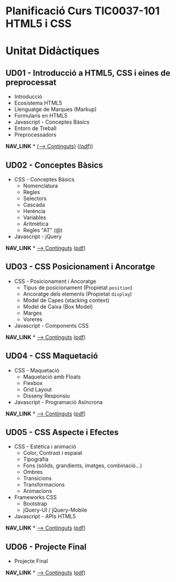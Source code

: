 Planificació Curs TIC0037-101 HTML5 i CSS
=========================================


Unitat Didàctiques
==================

UD01 - Introducció a HTML5, CSS i eines de preprocessat
-------------------------------------------------------

  * Introducció
  * Ecosistema HTML5
  * Llenguatge de Marques (Markup)
  * Formularis en HTML5
  * Javascript - Conceptes Bàsics
  * Entorn de Treball
  * Preprocessadors

__NAV_LINK__  * [(⟶  Continguts)](./UD01_Introduccio.html) ([(pdf)](../pdf/UD01_Introduccio.pdf))


UD02 - Conceptes Bàsics
-----------------------

  * CSS - Conceptes Bàsics
    - Nomenclatura
    - Regles
    - Selectors
    - Cascada
    - Herència
    - Variables
    - Aritmètica
    - Regles "AT" (@)
  * Javascript - jQuery

__NAV_LINK__  * [⟶   Continguts](./UD02_CSS_Conceptes_Basics.html) ([pdf](../pdf/UD02_CSS_Conceptes_Basics.pdf))


UD03 - CSS Posicionament i Ancoratge
------------------------------------

  * CSS - Posicionament i Ancoratge
    - Tipus de posicionament (Propietat `position`)
    - Ancoratge dels elements (Propietat `display`)
    - Model de Capes (stacking context)
    - Model de Caixa (Box Model)
    - Marges
    - Voreres
  * Javascript - Components CSS

__NAV_LINK__  * [⟶   Continguts](./UD03_CSS_Posicionament_i_Ancoratge.html) ([pdf](../pdf/UD03_CSS_Posicionament_i_Ancoratge.pdf))


UD04 - CSS Maquetació
---------------------

  * CSS - Maquetació
    - Maquetació amb Floats
    - Flexbox
    - Grid Layout
    - Disseny Responsiu
  * Javascript - Programació Asíncrona

__NAV_LINK__  * [⟶   Continguts](./UD04_CSS_Maquetacio.html) ([pdf](../pdf/UD04_CSS_Maquetacio.pdf))


UD05 - CSS Aspecte i Efectes
----------------------------

  * CSS - Estètica i animació
    - Color, Contrast i espaiat
    - Tipografia
    - Fons (sòlids, grandients, imatges, combinació...)
    - Ombres
    - Transicions
    - Transformacions
    - Animacions
  * Frameworks CSS
    - Bootstrap
    - jQuery-UI / jQuery-Mobile
  * Javascript - APIs HTML5


__NAV_LINK__  * [⟶   Continguts](./UD05_CSS_Aspecte_i_Efectes.html) ([pdf](./UD05_CSS_Aspecte_i_Efectes.pdf))


UD06 - Projecte Final
---------------------

  * Projecte Final


__NAV_LINK__  * [⟶   Continguts](./UD06_Projecte_Final.html) ([pdf](../pdf/UD06_Projecte_Final.pdf))


